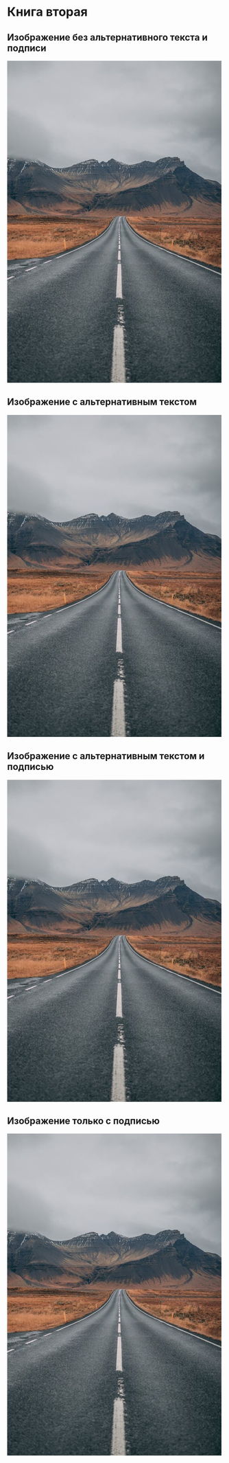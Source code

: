 # Книга вторая

## Изображение без альтернативного текста и подписи

![](img/road.jpg)

## Изображение с альтернативным текстом

![Альтернативный текст](img/road.jpg)

## Изображение с альтернативным текстом и подписью

![Альтернативный текст](img/road.jpg "Рис. 1. Двухполосная дорога.")

## Изображение только с подписью

![](img/road.jpg "Рис. 1. Двухполосная дорога.")